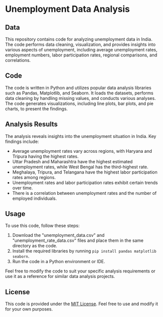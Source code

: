 
  <h1>Unemployment Data Analysis</h1>

  <h2>Data</h2>
  <p>This repository contains code for analyzing unemployment data in India. The code performs data cleaning, visualization, and provides insights into various aspects of unemployment, including average unemployment rates, employment numbers, labor participation rates, regional comparisons, and correlations.</p>

  <h2>Code</h2>
  <p>The code is written in Python and utilizes popular data analysis libraries such as Pandas, Matplotlib, and Seaborn. It loads the datasets, performs data cleaning by handling missing values, and conducts various analyses. The code generates visualizations, including line plots, bar plots, and pie charts, to present the findings.</p>

  <h2>Analysis Results</h2>
  <p>The analysis reveals insights into the unemployment situation in India. Key findings include:</p>
  <ul>
    <li>Average unemployment rates vary across regions, with Haryana and Tripura having the highest rates.</li>
    <li>Uttar Pradesh and Maharashtra have the highest estimated unemployment rates, while West Bengal has the third-highest rate.</li>
    <li>Meghalaya, Tripura, and Telangana have the highest labor participation rates among regions.</li>
    <li>Unemployment rates and labor participation rates exhibit certain trends over time.</li>
    <li>There is a correlation between unemployment rates and the number of employed individuals.</li>
  </ul>

  <h2>Usage</h2>
  <p>To use this code, follow these steps:</p>
  <ol>
    <li>Download the "unemployment_data.csv" and "unemployment_rate_data.csv" files and place them in the same directory as the code.</li>
    <li>Install the required libraries by running <code>pip install pandas matplotlib seaborn</code>.</li>
    <li>Run the code in a Python environment or IDE.</li>
  </ol>

  <p>Feel free to modify the code to suit your specific analysis requirements or use it as a reference for similar data analysis projects.</p>

  <h2>License</h2>
  <p>This code is provided under the <a href="LICENSE">MIT License</a>. Feel free to use and modify it for your own purposes.</p>
</body>
</html>
